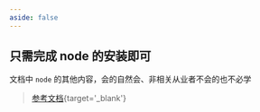 ```yaml
---
aside: false
---
```

## 只需完成 node 的安装即可

文档中 `node` 的其他内容，会的自然会、非相关从业者不会的也不必学

> [参考文档](/repo/programming/nodejs/01%20前置准备/00%20简述.md){target='_blank'}

